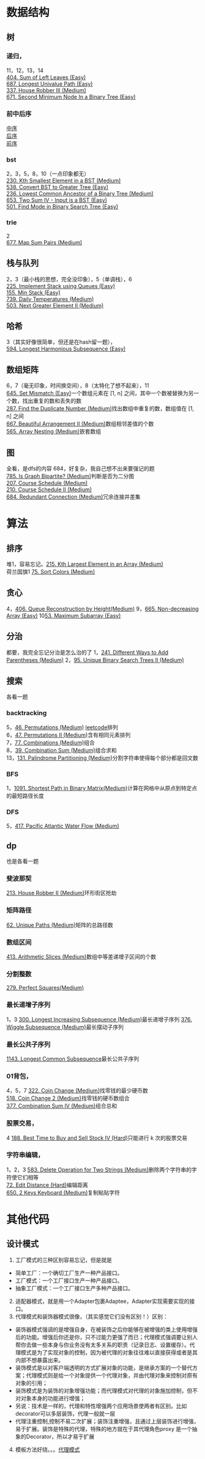 # 数据结构
## 树
### 递归，
11，12，13，14  
[404. Sum of Left Leaves (Easy)](datastructure/tree/recursion/404.go)  
[687. Longest Univalue Path (Easy)](datastructure/tree/recursion/687.go)  
[337. House Robber III (Medium)](datastructure/tree/recursion/337.go)  
[671. Second Minimum Node In a Binary Tree (Easy)](datastructure/tree/recursion/671.go)  

### 前中后序  
[中序](datastructure/tree/traversing/94.go)  
[后序](datastructure/tree/traversing/145.go)  
[前序](datastructure/tree/traversing/144.go)  
### bst
2，3，5，8，10（一点印象都无）  
[230. Kth Smallest Element in a BST (Medium)](datastructure/tree/BST/230.go)  
[538. Convert BST to Greater Tree (Easy)](datastructure/tree/BST/538.go)  
[236. Lowest Common Ancestor of a Binary Tree (Medium)](datastructure/tree/BST/236.go)  
[653. Two Sum IV - Input is a BST (Easy)](datastructure/tree/BST/653.go)  
[501. Find Mode in Binary Search Tree (Easy)](datastructure/tree/BST/501.go)  
### trie
2  
[677. Map Sum Pairs (Medium)](datastructure/tree/Trie/677.go)  
## 栈与队列
2，3（最小栈的思想，完全没印象），5（单调栈），6  
[225. Implement Stack using Queues (Easy)](datastructure/stackqueue/225.go)  
[155. Min Stack (Easy)](datastructure/stackqueue/155.go)  
[739. Daily Temperatures (Medium)](datastructure/stackqueue/739.go)  
[503. Next Greater Element II (Medium)](datastructure/stackqueue/503.go)  

## 哈希
3（其实好像很简单，但还是在hash留一题），  
[594. Longest Harmonious Subsequence (Easy)](datastructure/hashset/594.go)
## 数组矩阵
6，7（毫无印象，时间换空间），8（太特化了想不起来），11  
[645. Set Mismatch (Easy)](datastructure/arraymatrix/645.go)一个数组元素在 [1, n] 之间，其中一个数被替换为另一个数，找出重复的数和丢失的数  
[287. Find the Duplicate Number (Medium)](datastructure/arraymatrix/287.go)找出数组中重复的数，数组值在 [1, n] 之间  
[667. Beautiful Arrangement II (Medium)](datastructure/arraymatrix/667.go)数组相邻差值的个数  
[565. Array Nesting (Medium)](datastructure/arraymatrix/565.go)嵌套数组  

## 图
全看，是dfs的内容
684，好复杂，我自己想不出来要强记的题  
[785. Is Graph Bipartite? (Medium)](datastructure/graph/785.go)判断是否为二分图  
[207. Course Schedule (Medium)](datastructure/graph/207.go)  
[210. Course Schedule II (Medium)](datastructure/graph/210.go)  
[684. Redundant Connection (Medium)](datastructure/graph/684.go)冗余连接并差集  




# 算法
## 排序
堆1，容易忘记。[215. Kth Largest Element in an Array (Medium)](algorithm/sort/215.go)  
荷兰国旗1  [75. Sort Colors (Medium)](algorithm/sort/75.go)  
## 贪心
4，[406. Queue Reconstruction by Height(Medium)](algorithm/greed/406.go)
9，[665. Non-decreasing Array (Easy)](algorithm/greed/665.go)
10[53. Maximum Subarray (Easy)](algorithm/greed/53.go)
## 分治
都要，我完全忘记分治是怎么治的了
1，[241. Different Ways to Add Parentheses (Medium)](algorithm/divideandconquer/241.go)
2，[95. Unique Binary Search Trees II (Medium)](algorithm/divideandconquer/95.go)
## 搜索
各看一题
### backtracking
5，[46. Permutations (Medium)](algorithm/search/backtracking/46.go) [leetcode](https://leetcode.cn/problems/palindrome-partitioning/description/)排列  
6，[47. Permutations II (Medium)](algorithm/search/backtracking/47.go)含有相同元素排列  
7，[77. Combinations (Medium)](algorithm/search/backtracking/77.go)组合  
8，[39. Combination Sum (Medium)](algorithm/search/backtracking/39.go)组合求和  
13，[131. Palindrome Partitioning (Medium)](algorithm/search/backtracking/131.go)分割字符串使得每个部分都是回文数  
### BFS
1，[1091. Shortest Path in Binary Matrix(Medium)](algorithm/search/BFS/1091.go)计算在网格中从原点到特定点的最短路径长度
### DFS
5，[417. Pacific Atlantic Water Flow (Medium)](algorithm/search/DFS/417.go)
## dp
也是各看一题
### 斐波那契
[213. House Robber II (Medium)](algorithm/dp/fibonacci/213.go)环形街区抢劫
### 矩阵路径
[62. Unique Paths (Medium)](algorithm/dp/matrixpath/62.go)矩阵的总路径数
### 数组区间
[413. Arithmetic Slices (Medium)](algorithm/dp/arrayrange/413.go)数组中等差递增子区间的个数
### 分割整数
[279. Perfect Squares(Medium)](algorithm/dp/cutint/279.go)
### 最长递增子序列
1，3
[300. Longest Increasing Subsequence (Medium)](algorithm/dp/longestincreasingsubsequence/300.go)最长递增子序列
[376. Wiggle Subsequence (Medium)](algorithm/dp/longestincreasingsubsequence/376.go)最长摆动子序列
### 最长公共子序列
[1143. Longest Common Subsequence](algorithm/dp/longestcommonsubsequence/1143.go)最长公共子序列
### 01背包，
4，5，7
[322. Coin Change (Medium)](algorithm/dp/0-1bag/322.go)找零钱的最少硬币数  
[518. Coin Change 2 (Medium)](algorithm/dp/0-1bag/518.go)找零钱的硬币数组合  
[377. Combination Sum IV (Medium)](algorithm/dp/0-1bag/377.go)组合总和  
### 股票交易，
4
[188. Best Time to Buy and Sell Stock IV (Hard)](algorithm/dp/stocktrade/188.go)只能进行 k 次的股票交易  
### 字符串编辑，
1，2，3
[583. Delete Operation for Two Strings (Medium)](algorithm/dp/stringedit/583.go)删除两个字符串的字符使它们相等  
[72. Edit Distance (Hard)](algorithm/dp/stringedit/72.go)编辑距离  
[650. 2 Keys Keyboard (Medium)](algorithm/dp/stringedit/650.go)复制粘贴字符  


# 其他代码
## 设计模式
1. 工厂模式的三种区别容易忘记，但是就是  
* 简单工厂：一个确切工厂生产一种产品接口。  
* 工厂模式：一个工厂接口生产一种产品接口。  
* 抽象工厂模式：一个工厂接口生产多种产品接口。  
2. 适配器模式，就是用一个Adapter包裹Adaptee，Adapter实现需要实现的接口。
3. 代理模式和装饰器模式很像，（其实感觉它们没有区别！）区别：
* 装饰器模式强调的是增强自身，在被装饰之后你能够在被增强的类上使用增强后的功能。增强后你还是你，只不过能力更强了而已；代理模式强调要让别人帮你去做一些本身与你业务没有太多关系的职责（记录日志、设置缓存）。代理模式是为了实现对象的控制，因为被代理的对象往往难以直接获得或者是其内部不想暴露出来。
* 装饰模式是以对客户端透明的方式扩展对象的功能，是继承方案的一个替代方案；代理模式则是给一个对象提供一个代理对象，并由代理对象来控制对原有对象的引用；
* 装饰模式是为装饰的对象增强功能；而代理模式对代理的对象施加控制，但不对对象本身的功能进行增强；
* 另说：技术是一样的，代理和特性增强两个应用场景使两者有区别。比如decorator可以多层装饰，代理一般就一层
* 代理注重控制,控制不易二次扩展；装饰注重增强，且通过上层装饰进行增强，易于扩展。装饰是特殊的代理，特殊的地方就在于其代理角色proxy 是一个抽象的Decorator，所以才易于扩展
4. 模板方法好绕。。。[代理模式](golearn/designpattern/template.go)